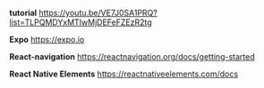 
**tutorial**
https://youtu.be/VE7J0SA1PRQ?list=TLPQMDYxMTIwMjDEFeFZEzR2tg

**Expo**
https://expo.io

**React-navigation**
https://reactnavigation.org/docs/getting-started

**React Native Elements**
https://reactnativeelements.com/docs